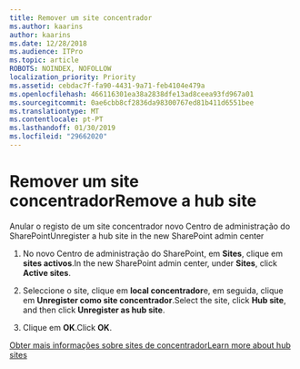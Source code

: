 ```yaml
---
title: Remover um site concentrador
ms.author: kaarins
author: kaarins
ms.date: 12/28/2018
ms.audience: ITPro
ms.topic: article
ROBOTS: NOINDEX, NOFOLLOW
localization_priority: Priority
ms.assetid: cebdac7f-fa90-4431-9a71-feb4104e479a
ms.openlocfilehash: 466116301ea38a2838dfe13ad8ceea93fd967a01
ms.sourcegitcommit: 0ae6cbb8cf2836da98300767ed81b411d6551bee
ms.translationtype: MT
ms.contentlocale: pt-PT
ms.lasthandoff: 01/30/2019
ms.locfileid: "29662020"
---
```

# <a name="remove-a-hub-site"></a><span data-ttu-id="a1314-102">Remover um site concentrador</span><span class="sxs-lookup"><span data-stu-id="a1314-102">Remove a hub site</span></span>

<span data-ttu-id="a1314-103">Anular o registo de um site concentrador novo Centro de administração do SharePoint</span><span class="sxs-lookup"><span data-stu-id="a1314-103">Unregister a hub site in the new SharePoint admin center</span></span>
  
1. <span data-ttu-id="a1314-104">No novo Centro de administração do SharePoint, em **Sites**, clique em **sites activos**.</span><span class="sxs-lookup"><span data-stu-id="a1314-104">In the new SharePoint admin center, under **Sites**, click **Active sites**.</span></span> 
    
2. <span data-ttu-id="a1314-105">Seleccione o site, clique em **local concentrador**e, em seguida, clique em **Unregister como site concentrador**.</span><span class="sxs-lookup"><span data-stu-id="a1314-105">Select the site, click **Hub site**, and then click **Unregister as hub site**.</span></span> 
    
3. <span data-ttu-id="a1314-106">Clique em **OK**.</span><span class="sxs-lookup"><span data-stu-id="a1314-106">Click **OK**.</span></span> 
    
[<span data-ttu-id="a1314-107">Obter mais informações sobre sites de concentrador</span><span class="sxs-lookup"><span data-stu-id="a1314-107">Learn more about hub sites</span></span>](https://support.office.com/article/what-is-a-sharepoint-hub-site-fe26ae84-14b7-45b6-a6d1-948b3966427f?ui=en-US&amp;rs=en-US&amp;ad=US)
  

